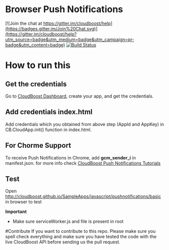 
# Browser Push Notifications

[![Join the chat at https://gitter.im/cloudboost/help](https://badges.gitter.im/Join%20Chat.svg)](https://gitter.im/cloudboost/help?utm_source=badge&utm_medium=badge&utm_campaign=pr-badge&utm_content=badge) [![Build Status](http://cbjenkins.cloudapp.net:8080/buildStatus/icon?job=CbTutorial)](http://cbjenkins.cloudapp.net:8080/job/CbTutorial/)

# How to run this

## Get the credentials
Go to [CloudBoost Dashboard](https://dashboard.cloudboost.io), create your app, and get the credentials.

## Add credentials index.html
Add credentials which you obtained from above step (AppId and AppKey) in CB.CloudApp.init() function in index.html.

## For Chorme Support
To receive Push Notifications in Chrome, add **gcm_sender_i** in manifest.json.
for more info check [CloudBoost Push Notifications Tutorials](https://tutorials.cloudboost.io/en/pushnotifications/javascript)

## Test
Open http://cloudboost.github.io/SampleApps/javascript/pushnotifications/basic in browser to test 

**Important**
* Make sure serviceWorker.js and file is present in root

#Contribute
If you want to contribute to this repo. Please make sure you spell check everything and make sure you have tested the code with the live CloudBoost API before sending us the pull request.
